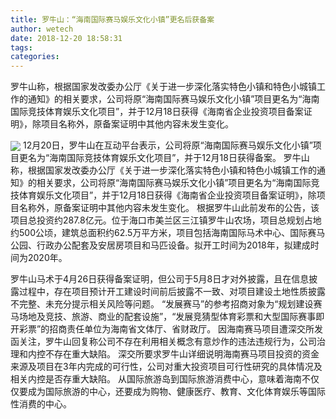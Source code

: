 ```yaml
---
title: 罗牛山：“海南国际赛马娱乐文化小镇”更名后获备案
author: wetech
date: 2018-12-20 18:58:31
tags: 
categories: 
---
```

罗牛山称，根据国家发改委办公厅《关于进一步深化落实特色小镇和特色小城镇工作的通知》的相关要求，公司将原“海南国际赛马娱乐文化小镇”项目更名为“海南国际竞技体育娱乐文化项目”，并于12月18日获得《海南省企业投资项目备案证明》，除项目名称外，原备案证明中其他内容未发生变化。
<!-- more -->
<img align="center" border="0" src="https://imgcdn.yicai.com/uppics/images/2018/12/235da63cf3287aacd17fcad61c72d499.jpg" />
12月20日，罗牛山在互动平台表示，公司将原“海南国际赛马娱乐文化小镇”项目更名为“海南国际竞技体育娱乐文化项目”，并于12月18日获得备案。
罗牛山称，根据国家发改委办公厅《关于进一步深化落实特色小镇和特色小城镇工作的通知》的相关要求，公司将原“海南国际赛马娱乐文化小镇”项目更名为“海南国际竞技体育娱乐文化项目”，并于12月18日获得《海南省企业投资项目备案证明》，除项目名称外，原备案证明中其他内容未发生变化。
根据罗牛山此前发布的公告，该项目总投资约287.8亿元。位于海口市美兰区三江镇罗牛山农场，项目总规划占地约500公顷，建筑总面积约62.5万平方米，项目包括海南国际马术中心、国际赛马公园、行政办公配套及安居房项目和马匹设备。拟开工时间为2018年，拟建成时间为2020年。
 
 
罗牛山马术于4月26日获得备案证明，但公司于5月8日才对外披露，且在信息披露过程中，存在项目预计开工建设时间前后披露不一致、对项目建设土地性质披露不完整、未充分提示相关风险等问题。
“发展赛马”的参考招商对象为“规划建设赛马场地及竞技、旅游、商业的配套设施”，“发展竞猜型体育彩票和大型国际赛事即开彩票”的招商责任单位为海南省文体厅、省财政厅。
因海南赛马项目遭深交所发函关注，罗牛山回复称公司不存在利用相关概念有意炒作的违法违规行为，公司治理和内控不存在重大缺陷。
深交所要求罗牛山详细说明海南赛马项目投资的资金来源及项目在3年内完成的可行性，公司对重大投资项目可行性研究的具体情况及相关内控是否存重大缺陷。
从国际旅游岛到国际旅游消费中心，意味着海南不仅仅要成为国际旅游的中心，还要成为购物、健康医疗、教育、文化体育娱乐等国际性消费的中心。
